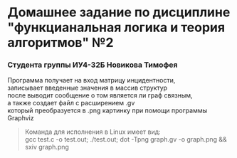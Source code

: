 # Домашнее задание по дисциплине "функцианальная логика и теория алгоритмов" №2
### Студента группы ИУ4-32Б Новикова Тимофея
Программа получает на вход матрицу инцидентности,<br/>
записывает введенные значения в массив структур<br/>
после выводит сообщение о том является ли граф связным,<br/>
а также создает файл с расширением .gv<br/>
который преобразуется в .png картинку при помощи программы Graphviz
> Команда для исполнения в Linux имеет вид:<br/>
> gcc test.c -o test.out; ./test.out; dot -Tpng graph.gv -o graph.png && sxiv graph.png<br/>
